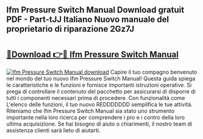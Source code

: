 ## Ifm Pressure Switch Manual Download gratuit PDF - Part-tJJ Italiano Nuovo manuale del proprietario di riparazione 2Gz7J

# <h2><a href="http://dfggcs.blite.top/?on=Ifm+Pressure+Switch+Manual">🔗Download 👉🔴 Ifm Pressure Switch Manual</a></h2>

[![Ifm Pressure Switch Manual download](https://i.imgur.com/lujVjoI.png)](http://dfggcs.blite.top/?on=Ifm+Pressure+Switch+Manual)
Capire il tuo compagno benvenuto nel mondo del tuo nuovo Ifm Pressure Switch Manual! Questa guida spiega le caratteristiche e le funzioni e fornisce importanti istruzioni operative. Si prega di controllare il contenuto del pacchetto per assicurarsi di disporre di tutti i componenti necessari prima di procedere. Con funzionalità come L'elenco delle funzioni, il tuo nuovo REDDDDDDD semplifica le tue attività. Riteniamo che Ifm Pressure Switch Manual sia stato uno strumento importante nella loro ricerca per comprendere i pro e i contro della loro ultima acquisizione. Se hai bisogno di aiuto o chiarimenti, il nostro team di assistenza clienti sarà lieto di aiutarti.

